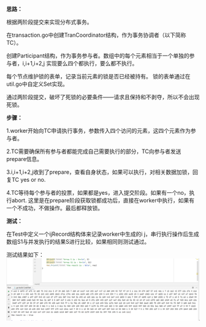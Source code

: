 **思路：**

根据两阶段提交来实现分布式事务。

在transaction.go中创建TranCoordinator结构，作为事务协调者（以下简称TC）。

创建Participant结构，作为事务参与者。数组中的每个元素相当于一个单独的参与者，i,i+1,i+2,j 实现要么四个都执行，要么都不执行。

每个节点维护锁的表单，记录当前元素的锁是否已经被持有。 锁的表单通过在util.go中自定义Set实现。

通过两阶段提交，破坏了死锁的必要条件——请求且保持和不剥夺，所以不会出现死锁。


**步骤：**

1.worker开始向TC申请执行事务，参数传入四个访问的元素，这四个元素作为参与者。

2.TC需要确保所有参与者都能完成自己需要执行的部分，TC向参与者发送prepare信息。

3.i,i+1,i+2,j收到了prepare，查看自身状态，如果可以执行，对相关数据加锁，回复TC yes or no.

4.TC等待每个参与者的投票，如果都是yes，进入提交阶段。如果有一个no，执行abort.
这里是在prepare阶段获取锁都成功后，直接在worker中执行，如果有一个不成功，不做操作。最后都释放锁。

**测试：**

在Test中定义一个ijRecord结构体来记录worker中生成的i j，串行执行操作后生成数组S1与并发执行的结果S进行比较，如果相同则测试通过。

测试结果如下：
![img.png](img.png)

